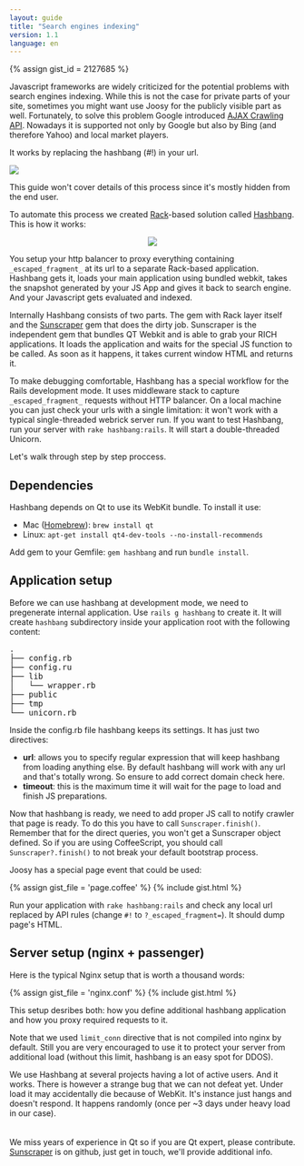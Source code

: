 ```yaml
---
layout: guide
title: "Search engines indexing"
version: 1.1
language: en
---
```


{% assign gist_id = 2127685 %}

Javascript frameworks are widely criticized for the potential problems with search engines indexing. While this is not the case for private parts of your site, sometimes you might want use Joosy for the publicly visible part as well. Fortunately, to solve this problem Google introduced [AJAX Crawling API](https://developers.google.com/webmasters/ajax-crawling/). Nowadays it is supported not only by Google but also by Bing (and therefore Yahoo) and local market players.

It works by replacing the hashbang (#!) in your url.

![](https://developers.google.com/webmasters/ajax-crawling/docs/images/crawlerserver2.png)

This guide won't cover details of this process since it's mostly hidden from the end user.

To automate this process we created [Rack](http://rack.github.com/)-based solution called [Hashbang](https://github.com/roundlake/hashbang). This is how it works:

<div style="text-align: center; width: 100%">
  <img src="http://f.cl.ly/items/2P0S2a0K0V2r3Y2Q1O33/hashbang.png" />
</div>

You setup your http balancer to proxy everything containing `_escaped_fragment_` at its url to a separate Rack-based application. Hashbang gets it, loads your main application using bundled webkit, takes the snapshot generated by your JS App and gives it back to search engine. And your Javascript gets evaluated and indexed.

Internally Hashbang consists of two parts. The gem with Rack layer itself and the [Sunscraper](https://github.com/roundlake/sunscraper) gem that does the dirty job. Sunscraper is the independent gem that bundles QT Webkit and is able to grab  your RICH applications. It loads the application and waits for the special JS function to be called. As soon as it happens, it takes current window HTML and returns it.

To make debugging comfortable, Hashbang has a special workflow for the Rails development mode. It uses middleware stack to capture `_escaped_fragment_` requests without HTTP balancer. On a local machine you can just check your urls with a single limitation:  it won't work with a typical single-threaded webrick server run. If you want to test Hashbang, run your server with `rake hashbang:rails`. It will start a double-threaded Unicorn.

Let's walk through step by step proccess.

## Dependencies

Hashbang depends on Qt to use its WebKit bundle. To install it use:

* Mac ([Homebrew](http://mxcl.github.com/homebrew/)): `brew install qt`
* Linux: `apt-get install qt4-dev-tools --no-install-recommends`

Add gem to your Gemfile: `gem hashbang` and run `bundle install`.

## Application setup

Before we can use hashbang at development mode, we need to pregenerate internal application. Use `rails g hashbang` to create it. It will create `hashbang` subdirectory inside your application root with the following content:

<div class="black_wheel">
  <pre>.
├── config.rb
├── config.ru
├── lib
│   └── wrapper.rb
├── public
├── tmp
└── unicorn.rb</pre>
</div>

Inside the config.rb file hashbang keeps its settings. It has just two directives:

* **url**: allows you to specify regular expression that will keep hashbang from loading anything else. By default hashbang will work with any url and that's totally wrong. So ensure to add correct domain check here.
* **timeout**: this is the maximum time it will wait for the page to load and finish JS preparations.

Now that hashbang is ready, we need to add proper JS call to notify crawler that page is ready. To do this you have to call `Sunscraper.finish()`. Remember that for the direct queries, you won't get a Sunscraper object defined. So if you are using CoffeeScript, you should call `Sunscraper?.finish()` to not break your default bootstrap process.

Joosy has a special page event that could be used:

{% assign gist_file = 'page.coffee' %}
{% include gist.html %}

Run your application with `rake hashbang:rails` and check any local url replaced by API rules (change `#!` to `?_escaped_fragment=`). It should dump page's HTML.

## Server setup (nginx + passenger)

Here is the typical Nginx setup that is worth a thousand words:

{% assign gist_file = 'nginx.conf' %}
{% include gist.html %}

This setup desribes both: how you define additional hashbang application and how you proxy required requests to it.

Note that we used `limit_conn` directive that is not compiled into nginx by default. Still you are very encouraged to use it to protect your server from additional load (without this limit, hashbang is an easy spot for DDOS).

<div class="warning">
  <p style="padding-bottom: 20px">
    We use Hashbang at several projects having a lot of active users. And it works. There is however a strange bug that we can not defeat yet. Under load it may accidentally die because of WebKit. It's instance just hangs and doesn't respond. It happens randomly (once per ~3 days under heavy load in our case). 
  </p>
  <p>
    We miss years of experience in Qt so if you are Qt expert, please contribute. <a href="https://github.com/roundlake/sunscraper">Sunscraper</a> is on github, just get in touch, we'll provide additional info.
  </p>
</div>